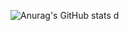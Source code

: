 ![Anurag's GitHub stats](https://github-readme-stats.vercel.app/api?username=Kimjunha1231&show_icons=true&theme=highcontrast)
d


